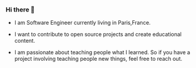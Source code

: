 ### Hi there 👋

- I am Software Engineer currently living in Paris,France.

- I want to contribute to open source projects and create educational content.
    
- I am passionate about teaching people what I learned. So if you have a project involving teaching people new things, feel free to reach out.

<!--
**jaouhary/jaouhary** is a ✨ _special_ ✨ repository because its `README.md` (this file) appears on your GitHub profile.

Here are some ideas to get you started:

- 🔭 I’m currently working on ...
- 🌱 I’m currently learning ...
- 👯 I’m looking to collaborate on ...
- 🤔 I’m looking for help with ...
- 💬 Ask me about ...
- 📫 How to reach me: ...
- 😄 Pronouns: ...
- ⚡ Fun fact: ...
-->
